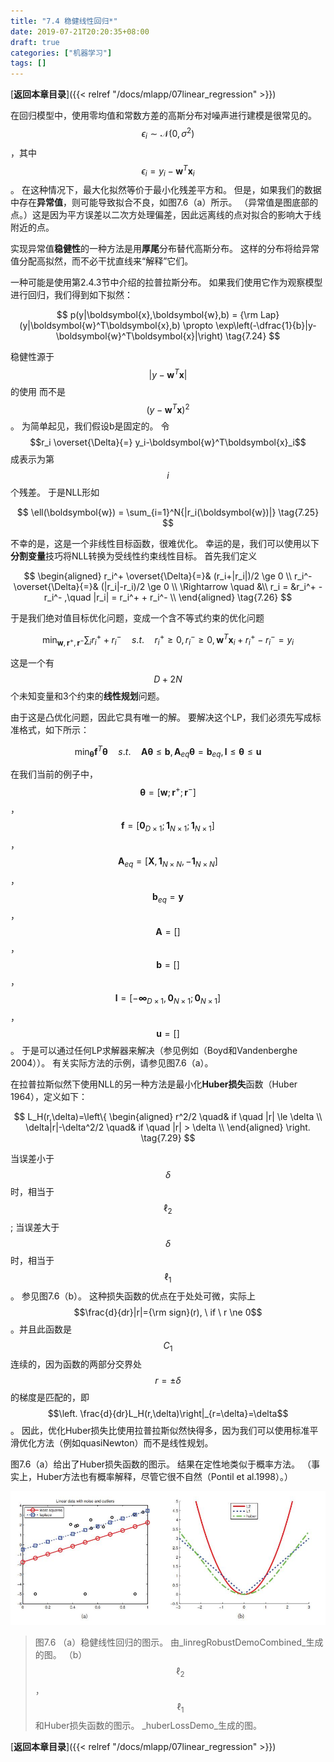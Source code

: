 ```yaml
---
title: "7.4 稳健线性回归*"
date: 2019-07-21T20:20:35+08:00
draft: true
categories: ["机器学习"]
tags: []
---
```



[**返回本章目录**]({{< relref "/docs/mlapp/07linear_regression" >}})

在回归模型中，使用零均值和常数方差的高斯分布对噪声进行建模是很常见的。$$\epsilon_i \sim \mathcal{N}(0,\sigma^2)$$ ，其中$$\epsilon_i=y_i-\boldsymbol{w}^T \boldsymbol{x}_i$$。 在这种情况下，最大化拟然等价于最小化残差平方和。 但是，如果我们的数据中存在**异常值**，则可能导致拟合不良，如图7.6（a）所示。 （异常值是图底部的点。）这是因为平方误差以二次方处理偏差，因此远离线的点对拟合的影响大于线附近的点。

<!--more-->

实现异常值**稳健性**的一种方法是用**厚尾**分布替代高斯分布。 这样的分布将给异常值分配高拟然，而不必干扰直线来“解释”它们。

一种可能是使用第2.4.3节中介绍的拉普拉斯分布。 如果我们使用它作为观察模型进行回归，我们得到如下拟然：

$$
p(y|\boldsymbol{x},\boldsymbol{w},b) = {\rm Lap}(y|\boldsymbol{w}^T\boldsymbol{x},b) \propto \exp\left(-\dfrac{1}{b}|y-\boldsymbol{w}^T\boldsymbol{x}|\right)   \tag{7.24}
$$

稳健性源于$$|y-\boldsymbol{w}^T\boldsymbol{x}|$$的使用 而不是$$(y-\boldsymbol{w}^T\boldsymbol{x})^2$$。 为简单起见，我们假设b是固定的。 令$$r_i \overset{\Delta}{=} y_i-\boldsymbol{w}^T\boldsymbol{x}_i$$成表示为第$$i$$个残差。 于是NLL形如

$$
\ell(\boldsymbol{w}) = \sum_{i=1}^N{|r_i(\boldsymbol{w})|}   \tag{7.25}
$$

不幸的是，这是一个非线性目标函数，很难优化。 幸运的是，我们可以使用以下**分割变量**技巧将NLL转换为受线性约束线性目标。 首先我们定义

$$
\begin{aligned}
r_i^+ \overset{\Delta}{=}& (r_i+|r_i|)/2 \ge 0 \\
r_i^- \overset{\Delta}{=}& (|r_i|-r_i)/2 \ge 0 \\
\Rightarrow \quad &\\
r_i = &r_i^+ - r_i^- ,\quad |r_i| = r_i^+ + r_i^- \\
\end{aligned} \tag{7.26}
$$

于是我们绝对值目标优化问题，变成一个含不等式约束的优化问题

$$
\min_{\boldsymbol{w},\boldsymbol{r}^+,\boldsymbol{r}^-} \sum_i{r_i^+ + r_i^-} \quad s.t.\quad r_i^+ \ge 0, r_i^- \ge 0, \boldsymbol{w}^T\boldsymbol{x}_i + r_i^+ - r_i^-  = y_i  \tag{7.27}
$$

这是一个有$$D+2N$$个未知变量和3个约束的**线性规划**问题。

由于这是凸优化问题，因此它具有唯一的解。 要解决这个LP，我们必须先写成标准格式，如下所示：

$$
\min_{\boldsymbol{\theta}} \boldsymbol{f}^T\boldsymbol{\theta} \quad s.t. \quad \boldsymbol{A} \boldsymbol{\theta} \le \boldsymbol{b}, \boldsymbol{A}_{eq}\boldsymbol{\theta}=\boldsymbol{b}_{eq},\boldsymbol{l}\le\boldsymbol{\theta} \le \boldsymbol{u} \tag{7.28}
$$

在我们当前的例子中，$$\boldsymbol{\theta}=[\boldsymbol{w};\boldsymbol{r}^+;\boldsymbol{r}^-]$$，$$\boldsymbol{f} = [\boldsymbol{0}_{D\times1};\boldsymbol{1}_{N\times1};\boldsymbol{1}_{N\times1}]$$，$$\boldsymbol{A}_{eq} = [\boldsymbol{X} ,\boldsymbol{1}_{N \times N} ,- \boldsymbol{1}_{N \times N} ]$$，$$\boldsymbol{b}_{eq} = \boldsymbol{y}$$ ，$$\boldsymbol{A} = []$$，$$\boldsymbol{b} = []$$，$$\boldsymbol{l} = [-\boldsymbol{\infty}_{D \times 1},\boldsymbol{0}_{N \times 1} ;\boldsymbol{0}_{N \times 1}]$$，$$\boldsymbol{u}= []$$。 于是可以通过任何LP求解器来解决（参见例如（Boyd和Vandenberghe 2004））。 有关实际方法的示例，请参见图7.6（a）。

在拉普拉斯似然下使用NLL的另一种方法是最小化**Huber损失**函数（Huber 1964），定义如下：

$$
L_H(r,\delta)=\left\{
\begin{aligned}
r^2/2 \quad& if \quad |r| \le \delta \\
\delta|r|-\delta^2/2 \quad& if \quad |r| > \delta \\
\end{aligned}
\right.  \tag{7.29}
$$

当误差小于$$\delta$$时，相当于$$\ell_2$$; 当误差大于$$\delta$$时，相当于$$\ell_1$$。 参见图7.6（b）。 这种损失函数的优点在于处处可微，实际上$$\frac{d}{dr}|r|={\rm sign}(r), \ if \ r \ne 0$$。并且此函数是$$C_1$$连续的，因为函数的两部分交界处$$r =\pm \delta$$的梯度是匹配的，即$$\left. \frac{d}{dr}L_H(r,\delta)\right|_{r=\delta}=\delta$$。 因此，优化Huber损失比使用拉普拉斯似然快得多，因为我们可以使用标准平滑优化方法（例如quasiNewton）而不是线性规划。

图7.6（a）给出了Huber损失函数的图示。 结果在定性地类似于概率方法。 （事实上，Huber方法也有概率解释，尽管它很不自然（Pontil et al.1998）。）

![](../images/0098.jpg)

> 图7.6 （a）稳健线性回归的图示。 由_linregRobustDemoCombined_生成的图。 （b）$$\ell_2$$，$$\ell_1$$和Huber损失函数的图示。 _huberLossDemo_生成的图。

[**返回本章目录**]({{< relref "/docs/mlapp/07linear_regression" >}})

